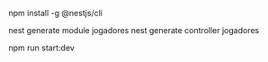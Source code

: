 npm install -g @nestjs/cli

nest generate module jogadores
nest generate controller jogadores

npm run start:dev